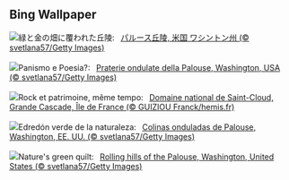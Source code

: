 ## Bing Wallpaper
![](https://www.bing.com/th?id=OHR.PalouseWA_JA-JP5363056424_UHD.jpg&w=1000)緑と金の畑に覆われた丘陵:&nbsp;&ensp;[パルース丘陵, 米国 ワシントン州 (© svetlana57/Getty Images)](https://www.bing.com/th?id=OHR.PalouseWA_JA-JP5363056424_UHD.jpg)
<br><br/>
![](https://www.bing.com/th?id=OHR.PalouseWA_IT-IT4357870693_UHD.jpg&w=1000)Panismo e Poesia?:&nbsp;&ensp;[Praterie ondulate della Palouse, Washington, USA (© svetlana57/Getty Images)](https://www.bing.com/th?id=OHR.PalouseWA_IT-IT4357870693_UHD.jpg)
<br><br/>
![](https://www.bing.com/th?id=OHR.RockSeine_FR-FR5220728990_UHD.jpg&w=1000)Rock et patrimoine, même tempo:&nbsp;&ensp;[Domaine national de Saint-Cloud, Grande Cascade, Île de France (© GUIZIOU Franck/hemis.fr)](https://www.bing.com/th?id=OHR.RockSeine_FR-FR5220728990_UHD.jpg)
<br><br/>
![](https://www.bing.com/th?id=OHR.PalouseWA_ES-ES8103118141_UHD.jpg&w=1000)Edredón verde de la naturaleza:&nbsp;&ensp;[Colinas onduladas de Palouse, Washington, EE. UU. (© svetlana57/Getty Images)](https://www.bing.com/th?id=OHR.PalouseWA_ES-ES8103118141_UHD.jpg)
<br><br/>
![](https://www.bing.com/th?id=OHR.PalouseWA_EN-GB8343692034_UHD.jpg&w=1000)Nature's green quilt:&nbsp;&ensp;[Rolling hills of the Palouse, Washington, United States (© svetlana57/Getty Images)](https://www.bing.com/th?id=OHR.PalouseWA_EN-GB8343692034_UHD.jpg)
<br><br/>
